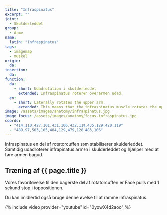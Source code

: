 ```yaml
---
title: "Infraspinatus"
excerpt: ""
joint:
  - Skulderleddet
group:
  - Arme
name:
  latin: "Infraspinatus"
tags:
  - imagemap
  - muskel
origin: 
  da: 
insertion: 
  da: 
function:
  da:
    - short: Udadrotation i skulderleddet
      extended: Infraspinatus roterer overarmen udad.
  en:
    - short: Laterally rotates the upper arm.
      extended: This means that the infraspinatus muscle rotates the upper arm outward around the axis of the bone (i.e. it rotates the upper arm away from the vertical midline of the body).
image: /assets/images/anatomy/infraspinatus.jpg
image_focus: /assets/images/anatomy/focus-infraspinatus.jpg
coords:
  - "414,110,427,101,431,106,432,118,435,129,420,119"
  - "489,97,503,105,484,129,479,128,483,106"
---
```


Infraspinatus en del af rotatorcuffen som stabiliserer skulderleddet. Samtidig udadroterer infrapinatus armen i skulderleddet og hjælper med at føre armen bagud.

## Træning af {{ page.title }}

Vores favoritøvelse til den bagerste del af rotatorcuffen er Face pulls med 1 sekund stop i toppositionen.

Du kan imidlertid også bruge denne øvelse til at ramme infraspinatus.

{% include video provider="youtube" id="0yowX4d2aoo" %}
